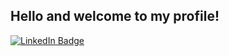 ## Hello and welcome to my profile!

  <a href="https://www.linkedin.com/in/mateen-qureshi-msq/">
    <img style="text-align: center""src="https://img.shields.io/badge/LinkedIn-blue?style=for-the-badge&logo=linkedin&logoColor=white" alt="LinkedIn Badge"/>
  </a>
